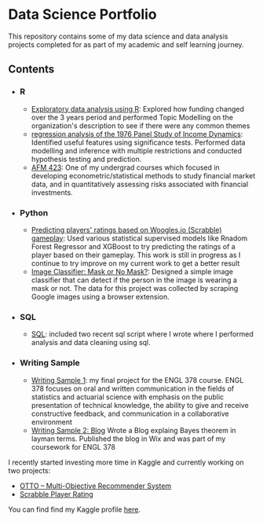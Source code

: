 # Data Science Portfolio
This repository contains some of my data science and data analysis projects completed for as part of my academic and self learning journey. 

## Contents

- ### R

	- [Exploratory data analysis using R](https://www.kaggle.com/alveejawadchowdhury/exploratory-analysis-using-r/notebook): Explored how funding changed over the 3 years period and performed Topic Modelling on the organization's description to see if there were any common themes
	- [regression analysis of the 1976 Panel Study of Income Dynamics](https://github.com/ALvee-611/Project-Samples/blob/main/Data%20Science/Project.pdf): Identified useful features using significance tests. Performed data modelling and inference with multiple restrictions and conducted hypothesis testing and prediction.
	- [AFM 423](https://github.com/ALvee-611/AFM-423): One of my undergrad courses which focused in developing econometric/statistical methods to study financial market data, and in quantitatively assessing risks associated with financial investments.

- ### Python

	- [Predicting players' ratings based on Woogles.io (Scrabble) gameplay](https://github.com/ALvee-611/Scrabble-Player-Rating): Used various statistical supervised models like Rnadom Forest Regressor and XGBoost to try predicting the ratings of a player based on their gameplay. This work is still in progress as I continue to try improve on my current work to get a better result
	- [Image Classifier: Mask or No Mask?](https://github.com/ALvee-611/Project-Samples/blob/main/Data%20Science/image_classifier.ipynb): Designed a simple image classifier that can detect if the person in the image is wearing a mask or not. The data for this project was collected by scraping Google images using a browser extension. 

- ### SQL

	- [SQL](https://github.com/ALvee-611/Project-Samples/tree/main/SQL):  included two recent sql script where I wrote where I performed analysis and data cleaning using sql.

- ### Writing Sample

	- [Writing Sample 1](https://github.com/ALvee-611/Project-Samples/blob/main/Writing%20sample/Final%20Report.pdf):  my final project for the ENGL 378 course. ENGL 378 focuses on oral and written communication in the fields of statistics and actuarial science with emphasis on the public presentation of technical knowledge, the ability to give and receive constructive feedback, and communication in a collaborative environment
	- [Writing Sample 2: Blog](https://alveej611.wixsite.com/my-site-1/post/using-a-naive-approach-to-solve-complex-problems) Wrote a Blog explaing Bayes theorem in layman terms. Published the blog in Wix and was part of my coursework for ENGL 378


I recently started investing more time in Kaggle and currently working on two projects:
- [OTTO – Multi-Objective Recommender System](https://www.kaggle.com/competitions/otto-recommender-system)
- [Scrabble Player Rating](https://www.kaggle.com/competitions/scrabble-player-rating)

You can find find my Kaggle profile [here](https://www.kaggle.com/alveejawadchowdhury). 
